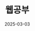 ---
title: 웹공부 
summary: Write about your project here...
tags:
  - web
date: 2025-03-03
external_link: http://github.com

image:
  - filename: "web_img.jpg"

---
